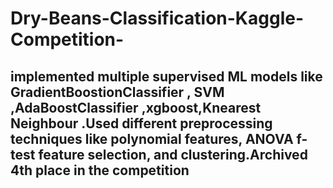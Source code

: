# Dry-Beans-Classification-Kaggle-Competition-

## implemented multiple supervised ML models like   GradientBoostionClassifier , SVM ,AdaBoostClassifier ,xgboost,Knearest Neighbour .Used different preprocessing techniques like polynomial features, ANOVA f-test feature selection, and clustering.Archived 4th place in the competition
